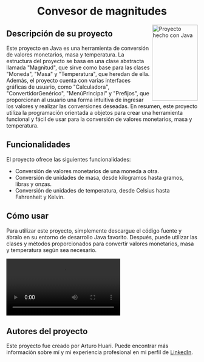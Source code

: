 <h1 align="center">Convesor de magnitudes</h1>
<img src="https://cdn-icons-png.flaticon.com/512/226/226777.png" align="right"
     alt="Proyecto hecho con Java" width="120" height="200">
<h2>Descripción de su proyecto</h2>
<p>
Este proyecto en Java es una herramienta de conversión de valores monetarios, masa y temperatura. La estructura del proyecto se basa en una clase abstracta llamada "Magnitud", que sirve como base para las clases "Moneda", "Masa" y "Temperatura", que heredan de ella.
Además, el proyecto cuenta con varias interfaces gráficas de usuario, como "Calculadora", "ConvertidorGenérico", "MenúPrincipal" y "Prefijos", que proporcionan al usuario una forma intuitiva de ingresar los valores y realizar las conversiones deseadas.
En resumen, este proyecto utiliza la programación orientada a objetos para crear una herramienta funcional y fácil de usar para la conversión de valores monetarios, masa y temperatura.
</p>
<h2>Funcionalidades</h2>
<p>El proyecto ofrece las siguientes funcionalidades:</p>
<ul>
<li>Conversión de valores monetarios de una moneda a otra.</li>
<li>Conversión de unidades de masa, desde kilogramos hasta gramos, libras y onzas.</li>
<li>Conversión de unidades de temperatura, desde Celsius hasta Fahrenheit y Kelvin.</li>
</ul>
<h2>Cómo usar</h2>
<p>Para utilizar este proyecto, simplemente descargue el código fuente y ábralo en su entorno de desarrollo Java favorito.
Después, puede utilizar las clases y métodos proporcionados para convertir valores monetarios, masa y temperatura según sea necesario.</p>
<video src="https://user-images.githubusercontent.com/115654291/226252532-43142f73-29a1-4b8a-b3bb-aa4d29bb07bf.mp4" controls></video>
<h2>Autores del proyecto</h2>
<p>Este proyecto fue creado por Arturo Huari. Puede encontrar más información sobre mí y mi experiencia profesional en mi perfil de <a href="https://www.linkedin.com/in/arturohuari/">LinkedIn</a>.</p>
